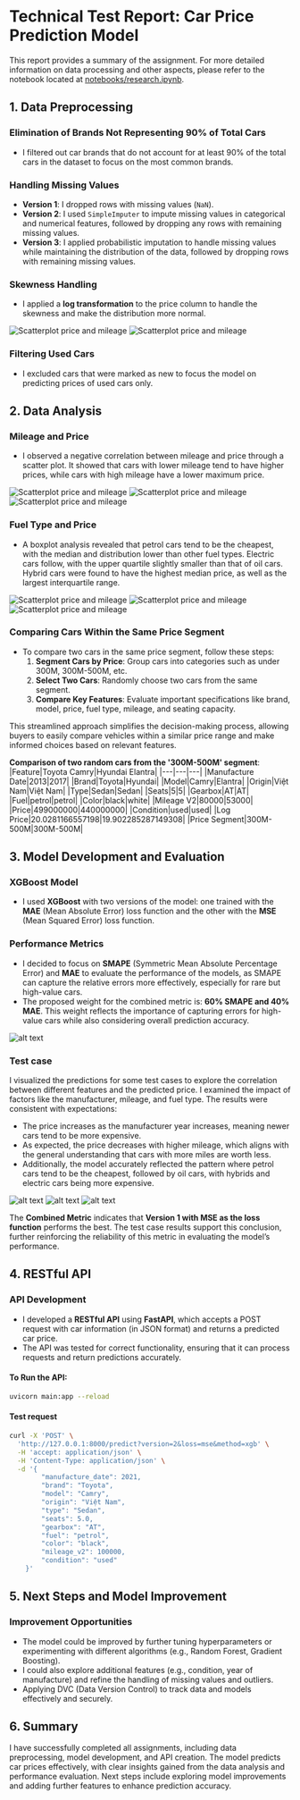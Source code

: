 # Technical Test Report: Car Price Prediction Model

This report provides a summary of the assignment. For more detailed information on data processing and other aspects, please refer to the notebook located at [notebooks/research.ipynb](notebooks/research.ipynb).


## 1. Data Preprocessing

### Elimination of Brands Not Representing 90% of Total Cars
- I filtered out car brands that do not account for at least 90% of the total cars in the dataset to focus on the most common brands.

### Handling Missing Values
- **Version 1**: I dropped rows with missing values (`NaN`).
- **Version 2**: I used `SimpleImputer` to impute missing values in categorical and numerical features, followed by dropping any rows with remaining missing values.
- **Version 3**: I applied probabilistic imputation to handle missing values while maintaining the distribution of the data, followed by dropping rows with remaining missing values.

### Skewness Handling
- I applied a **log transformation** to the price column to handle the skewness and make the distribution more normal.

![Scatterplot price and mileage](images/distribution_price.png) 
![Scatterplot price and mileage](images/distribution_log_price.png)

### Filtering Used Cars
- I excluded cars that were marked as new to focus the model on predicting prices of used cars only.

## 2. Data Analysis

### Mileage and Price
- I observed a negative correlation between mileage and price through a scatter plot. It showed that cars with lower mileage tend to have higher prices, while cars with high mileage have a lower maximum price.

![Scatterplot price and mileage](images/price_mileage1.png)
![Scatterplot price and mileage](images/price_mileage2.png)
![Scatterplot price and mileage](images/price_mileage3.png)

### Fuel Type and Price
- A boxplot analysis revealed that petrol cars tend to be the cheapest, with the median and distribution lower than other fuel types. Electric cars follow, with the upper quartile slightly smaller than that of oil cars. Hybrid cars were found to have the highest median price, as well as the largest interquartile range.

![Scatterplot price and mileage](images/price_fuel1.png) 
![Scatterplot price and mileage](images/price_fuel2.png)
![Scatterplot price and mileage](images/price_fuel3.png)

### Comparing Cars Within the Same Price Segment
- To compare two cars in the same price segment, follow these steps:
  1. **Segment Cars by Price**: Group cars into categories such as under 300M, 300M-500M, etc.
  2. **Select Two Cars**: Randomly choose two cars from the same segment.
  3. **Compare Key Features**: Evaluate important specifications like brand, model, price, fuel type, mileage, and seating capacity.

This streamlined approach simplifies the decision-making process, allowing buyers to easily compare vehicles within a similar price range and make informed choices based on relevant features.

**Comparison of two random cars from the '300M-500M' segment**:
|Feature|Toyota Camry|Hyundai Elantra|
|---|---|---|
|Manufacture Date|2013|2017|
|Brand|Toyota|Hyundai|
|Model|Camry|Elantra|
|Origin|Việt Nam|Việt Nam|
|Type|Sedan|Sedan|
|Seats|5|5|
|Gearbox|AT|AT|
|Fuel|petrol|petrol|
|Color|black|white|
|Mileage V2|80000|53000|
|Price|499000000|440000000|
|Condition|used|used|
|Log Price|20\.0281166557198|19\.902285287149308|
|Price Segment|300M-500M|300M-500M|

## 3. Model Development and Evaluation

### XGBoost Model
- I used **XGBoost** with two versions of the model: one trained with the **MAE** (Mean Absolute Error) loss function and the other with the **MSE** (Mean Squared Error) loss function.

### Performance Metrics
- I decided to focus on **SMAPE** (Symmetric Mean Absolute Percentage Error) and **MAE** to evaluate the performance of the models, as SMAPE can capture the relative errors more effectively, especially for rare but high-value cars.
- The proposed weight for the combined metric is: **60% SMAPE and 40% MAE**. This weight reflects the importance of capturing errors for high-value cars while also considering overall prediction accuracy.

![alt text](images/evaluate.png)

### Test case
I visualized the predictions for some test cases to explore the correlation between different features and the predicted price. I examined the impact of factors like the manufacturer, mileage, and fuel type. The results were consistent with expectations: 

- The price increases as the manufacturer year increases, meaning newer cars tend to be more expensive.
- As expected, the price decreases with higher mileage, which aligns with the general understanding that cars with more miles are worth less.
- Additionally, the model accurately reflected the pattern where petrol cars tend to be the cheapest, followed by oil cars, with hybrids and electric cars being more expensive.

![alt text](images/manufacture_pred.png) 
![alt text](images/mileage_pred.png) 
![alt text](images/fuel_pred.png)

The **Combined Metric** indicates that **Version 1 with MSE as the loss function** performs the best. The test case results support this conclusion, further reinforcing the reliability of this metric in evaluating the model’s performance.

## 4. RESTful API

### API Development
- I developed a **RESTful API** using **FastAPI**, which accepts a POST request with car information (in JSON format) and returns a predicted car price.
- The API was tested for correct functionality, ensuring that it can process requests and return predictions accurately.

#### To Run the API:
```bash
uvicorn main:app --reload
```

#### Test request
```bash
curl -X 'POST' \
  'http://127.0.0.1:8000/predict?version=2&loss=mse&method=xgb' \
  -H 'accept: application/json' \
  -H 'Content-Type: application/json' \
  -d '{
        "manufacture_date": 2021,
        "brand": "Toyota",
        "model": "Camry",
        "origin": "Việt Nam",
        "type": "Sedan",
        "seats": 5.0,
        "gearbox": "AT",
        "fuel": "petrol",
        "color": "black",
        "mileage_v2": 100000,
        "condition": "used"
    }'

```

## 5. Next Steps and Model Improvement

### Improvement Opportunities
- The model could be improved by further tuning hyperparameters or experimenting with different algorithms (e.g., Random Forest, Gradient Boosting).
- I could also explore additional features (e.g., condition, year of manufacture) and refine the handling of missing values and outliers.
- Applying DVC (Data Version Control) to track data and models effectively and securely. 

## 6. Summary

I have successfully completed all assignments, including data preprocessing, model development, and API creation. The model predicts car prices effectively, with clear insights gained from the data analysis and performance evaluation. Next steps include exploring model improvements and adding further features to enhance prediction accuracy.
